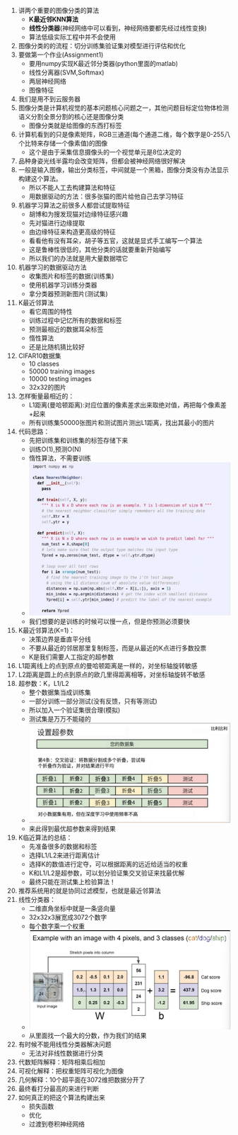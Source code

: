 1. 讲两个重要的图像分类的算法
   - **K最近邻KNN算法**
   - **线性分类器**(神经网络中可以看到，神经网络要都先经过线性变换)
   - 算法低级实际工程中并不会使用
2. 图像分类的的流程：切分训练集验证集对模型进行评估和优化
3. 要做第一个作业(Assignment1)
   - 要用numpy实现K最近邻分类器(python里面的matlab)
   - 线性分离器(SVM,Softmax)
   - 两层神经网络
   - 图像特征
4. 我们是用不到云服务器
5. 图像分类是计算机视觉的基本问题核心问题之一，其他问题目标定位物体检测语义分割全景分割的核心还是图像分类
   - 图像分类就是给图像的东西打标签
6. 计算机看到的只是像素矩阵，RGB三通道(每个通道二维，每个数字是0-255八个比特来存储一个像素值)的图像
   - 这个是由于采集信息摄像头的一个视觉单元是8位决定的
7. 品种身姿光线半露均会改变矩阵，但都会被神经网络很好解决
8. 一般是输入图像，输出分类标签，中间就是一个黑箱，图像分类没有办法显示构建这个算法。
   - 所以不能人工去构建算法和特征
   - 用数据驱动的方法：很多张猫的图片给他自己去学习特征
9.  机器学习算法之前很多人都尝试提取特征
    - 胡博和为搜发现猫对边缘特征感兴趣
    - 先对猫进行边缘提取
    - 由边缘特征来构造更高级的特征
    - 看看他有没有耳朵，胡子等五官，这就是显式手工编写一个算法
    - 这是鲁棒性很低的，其他分类的话就要重新开始编写
    - 所以我们的办法就是用大量数据喂它
10. 机器学习的数据驱动方法
    - 收集图片和标签的数据(训练集)
    - 使用机器学习训练分类器
    - 拿分类器预测新图片(测试集)
11. K最近邻算法
    - 看它周围的特性
    - 训练过程中记忆所有的数据和标签
    - 预测最相近的数据耳朵标签
    - 惰性算法
    - 还是比随机猜比较好
12. CIFAR10数据集
    - 10 classes
    - 50000 training images
    - 10000 testing images
    - 32x32的图片
13. 怎样衡量最相近的：
    - L1距离(曼哈顿距离):对应位置的像素差求出来取绝对值，再把每个像素差+起来
    - 所有训练集50000张图片和测试图片测出L1距离，找出其最小的图片
14. 代码思路：
    - 先把训练集和训练集的标签存储下来
    - 训练O(1),预测O(N)
    - 惰性算法，不需要训练
    - ![Alt text](image.png)
    - 我们想要的是训练的时候可以慢一点，但是你预测必须要快
15. K最近邻算法(K=1)：
    - 决策边界是垂直平分线
    - 不要从最近的邻居那里复制标签，而是从最近的K点进行多数投票
    - K是我们需要人工指定的超参数
16. L1距离线上的点到原点的曼哈顿距离是一样的，对坐标轴旋转敏感
17. L2距离是圆上的点到原点的欧几里得距离相等，对坐标轴旋转不敏感
18. 超参数：K，L1/L2
    - 整个数据集当成训练集
    - 一部分训练一部分测试(没有反馈，只有等测试)
    - 所以加入一个验证集很合理(模拟)
    - 测试集是万万不能碰的
    - ![五折交叉验证](image-2.png)
    - 来此得到最优超参数来得到结果
19. K临近算法的总结：
    - 先准备很多的数据和标签
    - 选择L1/L2来进行距离估计
    - 选择K的数值进行定夺，可以根据距离的远近给适当的权重
    - K和L1/L2是超参数，可以划分验证集交叉验证来找最优解
    - 最终只能在测试集上检验算法！
20. 推荐系统用的就是协同过滤模型，也就是最近邻算法
21. 线性分类器：
    - 二维直角坐标中就是一条竖向量
    - 32x32x3展宽成3072个数字
    - 每个数字乘一个权重
    - ![Alt text](image-3.png)
    - 从里面找一个最大的分数，作为我们的结果
22. 有时候不能用线性分类器解决问题
    - 无法对非线性数据进行分类
23. 代数矩阵解释：矩阵相乘后相加
24. 可视化解释：把权重矩阵可视化为图像
25. 几何解释：10个超平面在3072维把数据分开了
26. 最终看打分最高的来进行判断
27. 如何真正的把这个算法构建出来
    - 损失函数
    - 优化
    - 过渡到卷积神经网络





